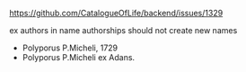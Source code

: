 https://github.com/CatalogueOfLife/backend/issues/1329

ex authors in name authorships should not create new names
- Polyporus P.Micheli, 1729
- Polyporus P.Micheli ex Adans.